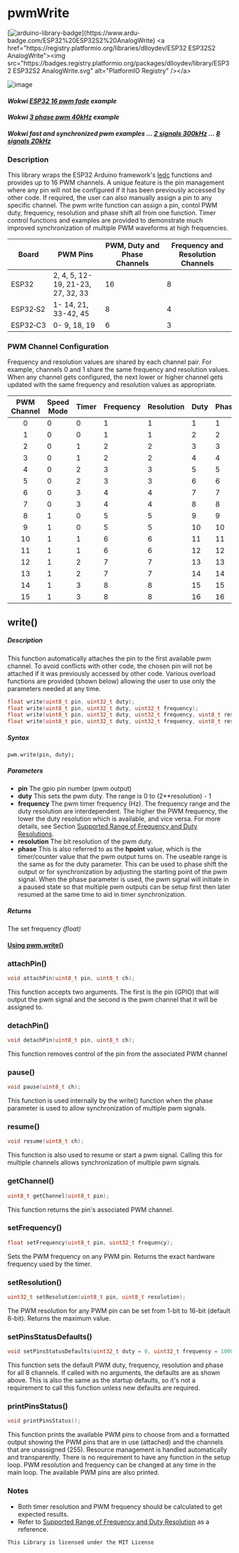 # pwmWrite

[![arduino-library-badge](https://www.ardu-badge.com/badge/ESP32%20ESP32S2%20AnalogWrite.svg?)](https://www.ardu-badge.com/ESP32%20ESP32S2%20AnalogWrite)  <a href="https://registry.platformio.org/libraries/dlloydev/ESP32 ESP32S2 AnalogWrite"><img src="https://badges.registry.platformio.org/packages/dlloydev/library/ESP32 ESP32S2 AnalogWrite.svg" alt="PlatformIO Registry" /></a>

![image](https://user-images.githubusercontent.com/63488701/174445314-c7945015-f295-4cba-917c-cc4ead8d534a.png)



#### *Wokwi [ESP32 16 pwm fade](https://wokwi.com/projects/349232255258853970) example*

#### *Wokwi [3 phase pwm 40kHz](https://wokwi.com/projects/349336125753524820) example*

#### *Wokwi fast and synchronized pwm examples ... [2 signals 300kHz](https://wokwi.com/projects/349322326995632722) ... [8 signals 20kHz](https://wokwi.com/projects/349319723103552084)*



### Description

This library wraps the ESP32 Arduino framework's [ledc](https://github.com/espressif/arduino-esp32/blob/master/cores/esp32/esp32-hal-ledc.c) functions and provides up to 16 PWM channels.  A unique feature is the pin management where any pin will not be configured if it has been previously accessed by other code. If required, the user can also manually assign a pin to any specific channel. The pwm write function can assign a pin, contol PWM duty, frequency, resolution and phase shift all from one function. Timer control functions and examples are provided to demonstrate much improved synchronization of multiple PWM waveforms at high frequencies.

| Board    | PWM Pins                          | PWM, Duty and Phase Channels | Frequency and Resolution Channels |
| -------- | --------------------------------- | ---------------------------- | --------------------------------- |
| ESP32    | 2, 4, 5, 12-19, 21-23, 27, 32, 33 | 16                           | 8                                 |
| ESP32‑S2 | 1- 14, 21, 33-42, 45              | 8                            | 4                                 |
| ESP32‑C3 | 0- 9, 18, 19                      | 6                            | 3                                 |

### PWM Channel Configuration

Frequency and resolution values are shared by each channel pair. For example, channels 0 and 1 share the same frequency and resolution values. When any channel gets configured, the next lower or higher channel gets updated with the same frequency and resolution values as appropriate.

| PWM Channel | Speed Mode | Timer | Frequency | Resolution | Duty | Phase |
| :---------: | ---------- | ----- | --------- | ---------- | ---- | ----- |
|      0      | 0          | 0     | 1         | 1          | 1    | 1     |
|      1      | 0          | 0     | 1         | 1          | 2    | 2     |
|      2      | 0          | 1     | 2         | 2          | 3    | 3     |
|      3      | 0          | 1     | 2         | 2          | 4    | 4     |
|      4      | 0          | 2     | 3         | 3          | 5    | 5     |
|      5      | 0          | 2     | 3         | 3          | 6    | 6     |
|      6      | 0          | 3     | 4         | 4          | 7    | 7     |
|      7      | 0          | 3     | 4         | 4          | 8    | 8     |
|      8      | 1          | 0     | 5         | 5          | 9    | 9     |
|      9      | 1          | 0     | 5         | 5          | 10   | 10    |
|     10      | 1          | 1     | 6         | 6          | 11   | 11    |
|     11      | 1          | 1     | 6         | 6          | 12   | 12    |
|     12      | 1          | 2     | 7         | 7          | 13   | 13    |
|     13      | 1          | 2     | 7         | 7          | 14   | 14    |
|     14      | 1          | 3     | 8         | 8          | 15   | 15    |
|     15      | 1          | 3     | 8         | 8          | 16   | 16    |



## write()

##### Description

This function automatically attaches the pin to the first available pwm channel. To avoid conflicts with other code, the chosen pin will not be attached if it was previously accessed by other code. Various overload functions are provided (shown below) allowing the user to use only the parameters needed at any time.

```c++
float write(uint8_t pin, uint32_t duty);
float write(uint8_t pin, uint32_t duty, uint32_t frequency);
float write(uint8_t pin, uint32_t duty, uint32_t frequency, uint8_t resolution);
float write(uint8_t pin, uint32_t duty, uint32_t frequency, uint8_t resolution, uint32_t phase);
```

##### Syntax

`pwm.write(pin, duty);`

##### Parameters

- **pin**  The gpio pin number (pwm output)
- **duty**  This sets the pwm duty. The range is 0 to (2**resolution) - 1 
- **frequency**  The pwm timer frequency (Hz). The frequency range and the duty resolution are interdependent. The higher the PWM frequency, the lower the duty resolution which is available, and  vice versa. For more details, see Section [Supported Range of Frequency and Duty Resolutions](https://docs.espressif.com/projects/esp-idf/en/latest/esp32/api-reference/peripherals/ledc.html#ledc-api-supported-range-frequency-duty-resolution).
- **resolution**  The bit resolution of the pwm duty.
- **phase**  This is also referred to as the **hpoint** value, which is the timer/counter value that the pwm output turns on. The useable range is the same as for the duty parameter. This can be used to phase shift the output or for synchronization by adjusting the starting point of the pwm signal. When the phase parameter is used, the pwm signal will initiate in a paused state so that multiple pwm outputs can be setup first then later resumed at the same time to aid in timer synchronization.

##### Returns

The set frequency *(float)*

#### [Using pwm.write()](https://github.com/Dlloydev/ESP32-ESP32S2-AnalogWrite/blob/main/Using%20pwmWrite.md)



### attachPin()

```c++
void attachPin(uint8_t pin, uint8_t ch);
```

This function accepts two arguments. The first is the pin (GPIO) that will output the pwm signal and the second is the pwm channel that it will be assigned to.



### detachPin()

```c++
void detachPin(uint8_t pin, uint8_t ch);
```

This function removes control of the pin from the associated PWM channel



### pause()

```c++
void pause(uint8_t ch);
```

This function is used internally by the write() function when the phase parameter is used to allow synchronization of multiple pwm signals.



### resume()

```c++
void resume(uint8_t ch);
```

This function is also used to resume or start a pwm signal. Calling this for multiple channels allows synchronization of multiple pwm signals.



### getChannel()

```c++
uint8_t getChannel(uint8_t pin);
```

This function returns the pin's associated PWM channel.



### setFrequency()

```c++
float setFrequency(uint8_t pin, uint32_t frequency);
```

Sets the PWM frequency on any PWM pin. Returns the exact hardware frequency used by the timer.



### setResolution()

```c++
uint32_t setResolution(uint8_t pin, uint8_t resolution);
```

The PWM resolution for any PWM pin can be set from 1-bit to 16-bit (default 8-bit). Returns the maximum value.



### setPinsStatusDefaults()

```c++
void setPinsStatusDefaults(uint32_t duty = 0, uint32_t frequency = 1000, uint8_t resolution = 8, uint32_t phase = 0);
```

This function sets the default PWM duty, frequency, resolution and phase for all 8 channels. If called with no arguments, the defaults are as shown above.  This is also the same as the startup defaults, so it's not a requirement to call this function unless new defaults are required.



### printPinsStatus()

```c++
void printPinsStatus();
```

This function prints the available PWM pins to choose from and a formatted output showing the PWM pins that are in use (attached) and the channels that are unassigned (255). Resource management is handled automatically and transparently. There is no requirement to have any function in the setup loop. PWM resolution and frequency can be changed at any time in the main loop. The available PWM pins are also printed.



### Notes

- Both timer resolution and PWM frequency should be calculated to get expected results.
-  Refer to [Supported Range of Frequency and Duty Resolution](https://docs.espressif.com/projects/esp-idf/en/latest/api-reference/peripherals/ledc.html#ledc-api-supported-range-frequency-duty-resolution) as a reference. 

```
This Library is licensed under the MIT License
```

